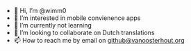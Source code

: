 - 👋 Hi, I’m @wimm0
- 👀 I’m interested in mobile convienence apps 
- 🌱 I’m currently not learning
- 💞️ I’m looking to collaborate on Dutch translations
- 📫 How to reach me by email on github@vanoosterhout.org

<!---
wimm0/wimm0 is a ✨ special ✨ repository because its `README.md` (this file) appears on your GitHub profile.
You can click the Preview link to take a look at your changes.
--->
